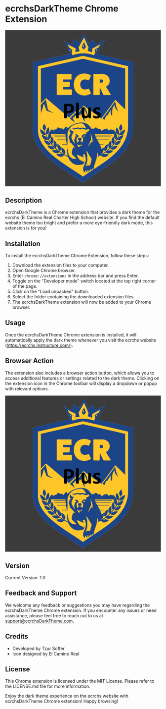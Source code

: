 # ecrchsDarkTheme Chrome Extension

![ecrchsDarkTheme](/images/image.png)

## Description

ecrchsDarkTheme is a Chrome extension that provides a dark theme for the ecrchs (El Camino Real Charter High School) website. If you find the default website theme too bright and prefer a more eye-friendly dark mode, this extension is for you!

## Installation

To install the ecrchsDarkTheme Chrome Extension, follow these steps:

1. Download the extension files to your computer.
2. Open Google Chrome browser.
3. Enter `chrome://extensions` in the address bar and press Enter.
4. Toggle on the "Developer mode" switch located at the top right corner of the page.
5. Click on the "Load unpacked" button.
6. Select the folder containing the downloaded extension files.
7. The ecrchsDarkTheme extension will now be added to your Chrome browser.

## Usage

Once the ecrchsDarkTheme Chrome extension is installed, it will automatically apply the dark theme whenever you visit the ecrchs website (https://ecrchs.instructure.com/).

## Browser Action

The extension also includes a browser action button, which allows you to access additional features or settings related to the dark theme. Clicking on the extension icon in the Chrome toolbar will display a dropdown or popup with relevant options.

![Browser Action](/images/image.png)

## Version

Current Version: 1.0

## Feedback and Support

We welcome any feedback or suggestions you may have regarding the ecrchsDarkTheme Chrome extension. If you encounter any issues or need assistance, please feel free to reach out to us at support@ecrchsDarkTheme.com.

## Credits

- Developed by Tzur Soffer
- Icon designed by El Camino Real

## License

This Chrome extension is licensed under the MIT License. Please refer to the LICENSE.md file for more information.

Enjoy the dark theme experience on the ecrchs website with ecrchsDarkTheme Chrome extension! Happy browsing!
